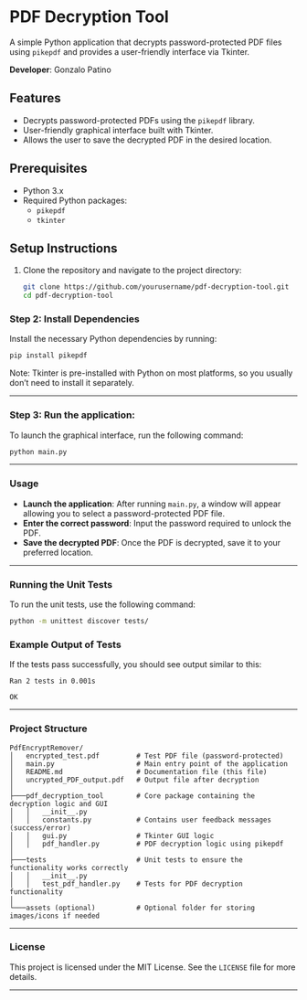 # PDF Decryption Tool

A simple Python application that decrypts password-protected PDF files using `pikepdf` and provides a user-friendly interface via Tkinter.

**Developer**: Gonzalo Patino
## Features
- Decrypts password-protected PDFs using the `pikepdf` library.
- User-friendly graphical interface built with Tkinter.
- Allows the user to save the decrypted PDF in the desired location.

## Prerequisites
- Python 3.x
- Required Python packages:
  - `pikepdf`
  - `tkinter`

## Setup Instructions

1. Clone the repository and navigate to the project directory:
   ```bash
   git clone https://github.com/yourusername/pdf-decryption-tool.git
   cd pdf-decryption-tool
### Step 2: Install Dependencies

Install the necessary Python dependencies by running:
```bash
pip install pikepdf
```
Note: Tkinter is pre-installed with Python on most platforms, so you usually don’t need to install it separately.

---
### Step 3: Run the application:
To launch the graphical interface, run the following command:
```bash
python main.py
```
---
### Usage

- **Launch the application**: After running `main.py`, a window will appear allowing you to select a password-protected PDF file.
- **Enter the correct password**: Input the password required to unlock the PDF.
- **Save the decrypted PDF**: Once the PDF is decrypted, save it to your preferred location.
---
### Running the Unit Tests

To run the unit tests, use the following command:

```bash
python -m unittest discover tests/
```
### Example Output of Tests

If the tests pass successfully, you should see output similar to this:

```plaintext
Ran 2 tests in 0.001s

OK
```
---
### Project Structure

```plaintext
PdfEncryptRemover/
│   encrypted_test.pdf         # Test PDF file (password-protected)
│   main.py                    # Main entry point of the application
│   README.md                  # Documentation file (this file)
│   uncrypted_PDF_output.pdf   # Output file after decryption
│
├───pdf_decryption_tool        # Core package containing the decryption logic and GUI
│   │   __init__.py
│   │   constants.py           # Contains user feedback messages (success/error)
│   │   gui.py                 # Tkinter GUI logic
│   │   pdf_handler.py         # PDF decryption logic using pikepdf
│
├───tests                      # Unit tests to ensure the functionality works correctly
│   │   __init__.py
│   │   test_pdf_handler.py    # Tests for PDF decryption functionality
│
└───assets (optional)          # Optional folder for storing images/icons if needed

```
---
### License

This project is licensed under the MIT License. See the `LICENSE` file for more details.

---




